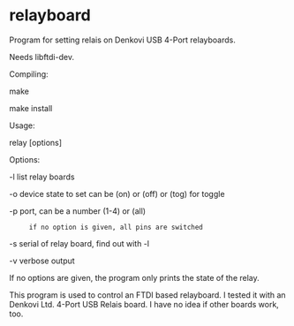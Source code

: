 relayboard
==========

Program for setting relais on Denkovi USB 4-Port relayboards.

Needs libftdi-dev.

Compiling:

make

make install

Usage:

relay [options]

Options:

 -l      list relay boards
 
 -o      device state to set can be (on) or (off) or (tog) for toggle
 
 -p      port, can be a number (1-4) or (all)
 
         if no option is given, all pins are switched
         
 -s      serial of relay board, find out with -l
 
 -v      verbose output
 
If no options are given, the program only prints the state of the relay.

This program is used to control an FTDI based relayboard.
I tested it with an Denkovi Ltd. 4-Port USB Relais board.
I have no idea if other boards work, too.

